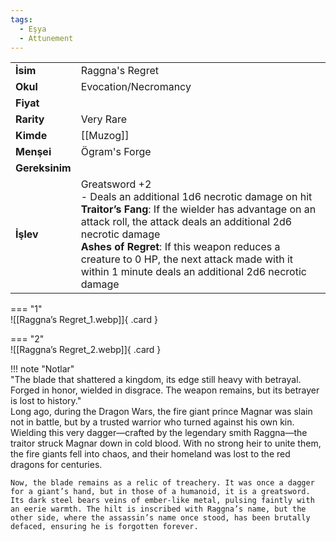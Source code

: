 ```yaml
---
tags:
  - Eşya
  - Attunement
---  
```

  
  
<div class="grid" markdown>  
  
|  |  |  
|---|---|  
| **İsim** | Raggna's Regret|  
| **Okul** | Evocation/Necromancy|  
| **Fiyat** | |  
| **Rarity** | Very Rare|  
| **Kimde** | [[Muzog]]|  
| **Menşei** | Ögram's Forge|  
| **Gereksinim** | |  
| **İşlev** | Greatsword +2<br>- Deals an additional 1d6 necrotic damage on hit<br>**Traitor’s Fang**: If the wielder has advantage on an attack roll, the attack deals an additional 2d6 necrotic damage<br>**Ashes of Regret**: If this weapon reduces a creature to 0 HP, the next attack made with it within 1 minute deals an additional 2d6 necrotic damage|  
  
  
=== "1"  
	![[Raggna’s Regret_1.webp]]{ .card }  
  
=== "2"  
	![[Raggna’s Regret_2.webp]]{ .card }  
  
</div>  
  
!!! note "Notlar"  
	"The blade that shattered a kingdom, its edge still heavy with betrayal. Forged in honor, wielded in disgrace. The weapon remains, but its betrayer is lost to history."  
	Long ago, during the Dragon Wars, the fire giant prince Magnar was slain not in battle, but by a trusted warrior who turned against his own kin. Wielding this very dagger—crafted by the legendary smith Raggna—the traitor struck Magnar down in cold blood. With no strong heir to unite them, the fire giants fell into chaos, and their homeland was lost to the red dragons for centuries.  
	  
	Now, the blade remains as a relic of treachery. It was once a dagger for a giant’s hand, but in those of a humanoid, it is a greatsword. Its dark steel bears veins of ember-like metal, pulsing faintly with an eerie warmth. The hilt is inscribed with Raggna’s name, but the other side, where the assassin’s name once stood, has been brutally defaced, ensuring he is forgotten forever.   